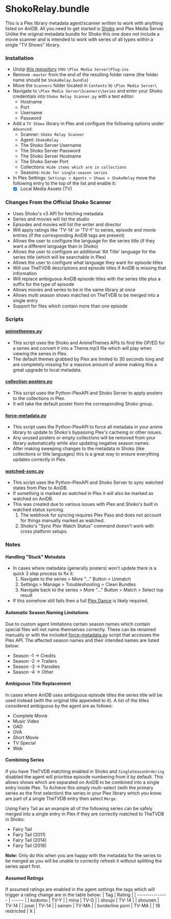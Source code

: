 ShokoRelay.bundle
====================
This is a Plex library metadata agent/scanner written to work with anything listed on AniDB. All you need to get started is [Shoko](https://shokoanime.com/) and Plex Media Server. Unlike the original metadata bundle for Shoko this one does not include a movie scanner and is intended to work with series of all types within a single "TV Shows" library.

### Installation
- Unzip [this repository](https://github.com/natyusha/ShokoRelay.bundle/archive/refs/heads/master.zip) into `\Plex Media Server\Plug-ins`
- Remove `-master` from the end of the resulting folder name (the folder name should be `ShokoRelay.bundle`)
- Move the `Scanners` folder located in `Contents` to `\Plex Media Server\`
- Navigate to `\Plex Media Server\Scanners\Series` and enter your Shoko credentials into `Shoko Relay Scanner.py` with a text editor:
	- Hostname
	- Port
	- Username
	- Password
- Add a `TV Shows` library in Plex and configure the following options under `Advanced`:
	- Scanner: `Shoko Relay Scanner`
	- Agent: `ShokoRelay`
	- The Shoko Server Username
	- The Shoko Server Password
	- The Shoko Server Hostname
	- The Shoko Server Port
	- Collections: `Hide items which are in collections`
	- Seasons: `Hide for single-season series`
- In Plex Settings: `Settings > Agents > Shows > ShokoRelay` move the following entry to the top of the list and enable it:
	- [x] Local Media Assets (TV)

### Changes From the Official Shoko Scanner
- Uses Shoko's v3 API for fetching metadata
- Series and movies will list the studio
- Episodes and movies will list the writer and director
- Will apply ratings like 'TV-14' or 'TV-Y' to series, episode and movie entries (if the corresponding AniDB tags are present)
- Allows the user to configure the language for the series title (if they want a different language than in Shoko)
- Allows the user to configure an additional 'Alt Title' language for the series title (which will be searchable in Plex)
- Allows the user to configure what language they want for episode titles
- Will use TheTVDB descriptions and episode titles if AniDB is missing that information
- Will replace ambiguous AniDB episode titles with the series title plus a suffix for the type of episode
- Allows movies and series to be in the same library at once
- Allows multi season shows matched on TheTVDB to be merged into a single entry
- Support for files which contain more than one episode

### Scripts
#### [animethemes.py](https://github.com/natyusha/ShokoRelay.bundle/blob/master/Contents/Scripts/animethemes.py)
- This script uses the Shoko and AnimeThemes APIs to find the OP/ED for a series and convert it into a Theme.mp3 file which will play when viewing the series in Plex.
- The default themes grabbed by Plex are limited to 30 seconds long and are completely missing for a massive amount of anime making this a great upgrade to local metadata.

#### [collection-posters.py](https://github.com/natyusha/ShokoRelay.bundle/blob/master/Contents/Scripts/collection-posters.py)
- This script uses the Python-PlexAPI and Shoko Server to apply posters to the collections in Plex.
- It will take the default poster from the corresponding Shoko group.

#### [force-metadata.py](https://github.com/natyusha/ShokoRelay.bundle/blob/master/Contents/Scripts/force-metadata.py)
- This script uses the Python-PlexAPI to force all metadata in your anime library to update to Shoko's bypassing Plex's cacheing or other issues.
- Any unused posters or empty collections will be removed from your library automatically while also updating negative season names.
- After making sweeping changes to the metadata in Shoko (like collections or title languages) this is a great way to ensure everything updates correctly in Plex.

#### [watched-sync.py](https://github.com/natyusha/ShokoRelay.bundle/blob/master/Contents/Scripts/watched-sync.py)
- This script uses the Python-PlexAPI and Shoko Server to sync watched states from Plex to AniDB.
- If something is marked as watched in Plex it will also be marked as watched on AniDB.
- This was created due to various issues with Plex and Shoko's built in watched status syncing.
  1. The webhook for syncing requires Plex Pass and does not account for things manually marked as watched.
  2. Shoko's "Sync Plex Watch Status" command doesn't work with cross platform setups.

### Notes
#### Handling "Stuck" Metadata
- In cases where metadata (generally posters) won't update there is a quick 3 step process to fix it:
  1. Navigate to the series > More "..." Button > Unmatch
  2. Settings > Manage > Troubleshooting > Clean Bundles
  3. Navigate back to the series > More "..." Button > Match > Select top result
- If this somehow still fails then a full [Plex Dance](https://forums.plex.tv/t/the-plex-dance/197064) is likely required.

#### Automatic Season Naming Limitations
Due to custom agent limitations certain season names which contain special files will not name themselves correctly. These can be renamed manually or with the included [force-metadata.py](#force-metadatapy) script that accesses the Plex API. The affected season names and their intended names are listed below:
- Season -1 → Credits
- Season -2 → Trailers
- Season -3 → Parodies
- Season -4 → Other

#### Ambiguous Title Replacement
In cases where AniDB uses ambiguous episode titles the series title will be used instead (with the original title appended to it). A list of the titles considered ambiguous by the agent are as follows: 
- Complete Movie
- Music Video
- OAD
- OVA
- Short Movie
- TV Special
- Web

#### Combining Series
If you have TheTVDB matching enabled in Shoko and `SingleSeasonOrdering` disabled the agent will prioritise episode numbering from it by default. This allows shows which are separated on AniDB to be combined into a single entry inside Plex. To Achieve this simply multi-select (with the primary series as the first selection) the series in your Plex library which you know are part of a single TheTVDB entry then select `Merge`.

Using Fairy Tail as an example all of the following series can be safely merged into a single entry in Plex if they are correctly matched to TheTVDB in Shoko:
- Fairy Tail
- Fairy Tail (2011)
- Fairy Tail (2014)
- Fairy Tail (2018)

**Note:** Only do this when you are happy with the metadata for the series to be merged as you will be unable to correctly refresh it without splitting the series apart first.

#### Assumed Ratings
If assumed ratings are enabled in the agent settings the tags which will trigger a rating change are in the table below:
| Tag             | Rating |
| --------------- | ------ |
| kodomo          | TV-Y   |
| mina            | TV-G   |
| shoujo          | TV-14  |
| shounen         | TV-14  |
| josei           | TV-14  |
| seinen          | TV-MA  |
| borderline porn | TV-MA  |
| 18 restricted   | X 	   |
